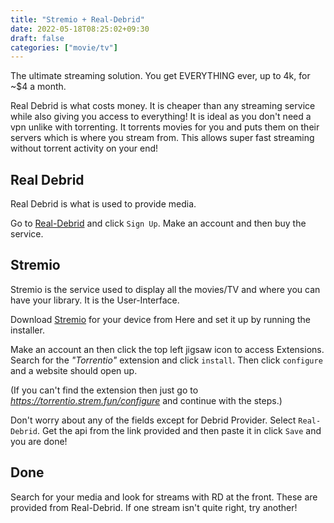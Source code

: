 ```yaml
---
title: "Stremio + Real-Debrid"
date: 2022-05-18T08:25:02+09:30
draft: false
categories: ["movie/tv"]
---
```



The ultimate streaming solution. You get EVERYTHING ever, up to 4k, for ~$4 a month.

Real Debrid is what costs money. It is cheaper than any streaming service while also giving you access to everything! It is ideal as you don't need a vpn unlike with torrenting. It torrents movies for you and puts them on their servers which is where you stream from. This allows super fast streaming without torrent activity on your end!


## Real Debrid

Real Debrid is what is used to provide media.

Go to [Real-Debrid](https://real-debrid.com) and click ```Sign Up```. Make an account and then buy the service.

## Stremio

Stremio is the service used to display all the movies/TV and where you can have your library. It is the User-Interface.

Download [Stremio](https://www.stremio.com/) for your device from Here and set it up by running the installer.

Make an account an then click the top left jigsaw icon to access Extensions. Search for the _"Torrentio"_ extension and click ```install```. Then click ```configure``` and a website should open up.

(If you can't find the extension then just go to _https://torrentio.strem.fun/configure_ and continue with the steps.)


Don't worry about any of the fields except for Debrid Provider. Select ```Real-Debrid```.
Get the api from the link provided and then paste it in click ```Save``` and you are done!

## Done

Search for your media and look for streams with RD at the front. These are provided from Real-Debrid. If one stream isn't quite right, try another!
